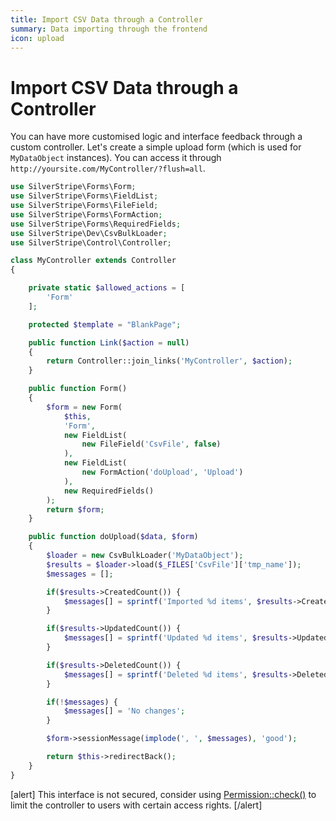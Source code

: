 ```yaml
---
title: Import CSV Data through a Controller
summary: Data importing through the frontend
icon: upload
---
```


# Import CSV Data through a Controller

You can have more customised logic and interface feedback through a custom controller. Let's create a simple upload 
form (which is used for `MyDataObject` instances). You can access it through 
`http://yoursite.com/MyController/?flush=all`.


```php
use SilverStripe\Forms\Form;
use SilverStripe\Forms\FieldList;
use SilverStripe\Forms\FileField;
use SilverStripe\Forms\FormAction;
use SilverStripe\Forms\RequiredFields;
use SilverStripe\Dev\CsvBulkLoader;
use SilverStripe\Control\Controller;

class MyController extends Controller 
{

    private static $allowed_actions = [
        'Form'
    ];

    protected $template = "BlankPage";

    public function Link($action = null) 
    {
        return Controller::join_links('MyController', $action);
    }

    public function Form() 
    {
        $form = new Form(
            $this,
            'Form',
            new FieldList(
                new FileField('CsvFile', false)
            ),
            new FieldList(
                new FormAction('doUpload', 'Upload')
            ),
            new RequiredFields()
        );
        return $form;
    }

    public function doUpload($data, $form) 
    {
        $loader = new CsvBulkLoader('MyDataObject');
        $results = $loader->load($_FILES['CsvFile']['tmp_name']);
        $messages = [];

        if($results->CreatedCount()) {
            $messages[] = sprintf('Imported %d items', $results->CreatedCount());
        }

        if($results->UpdatedCount()) {
            $messages[] = sprintf('Updated %d items', $results->UpdatedCount());
        }

        if($results->DeletedCount()) {
            $messages[] = sprintf('Deleted %d items', $results->DeletedCount());
        }

        if(!$messages) {
            $messages[] = 'No changes';
        }

        $form->sessionMessage(implode(', ', $messages), 'good');

        return $this->redirectBack();
    }
}
```

[alert]
This interface is not secured, consider using [Permission::check()](api:SilverStripe\Security\Permission::check()) to limit the controller to users with certain 
access rights.
[/alert]

